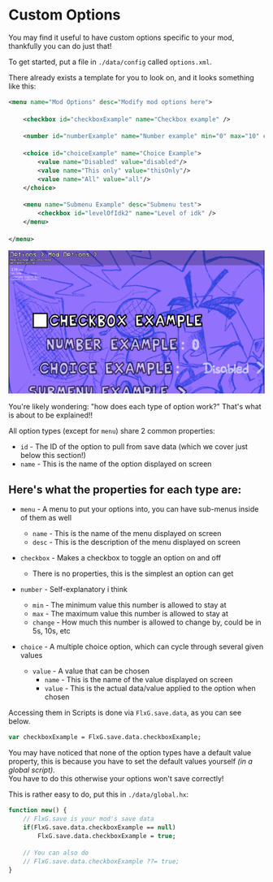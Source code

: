 # Custom Options
You may find it useful to have custom options specific to your mod, thankfully you can do just that!

To get started, put a file in `./data/config` called `options.xml`.

There already exists a template for you to look on, and it looks something like this:

```xml
<menu name="Mod Options" desc="Modify mod options here">

	<checkbox id="checkboxExample" name="Checkbox example" />

	<number id="numberExample" name="Number example" min="0" max="10" change="1"/>

	<choice id="choiceExample" name="Choice Example">
		<value name="Disabled" value="disabled"/>
		<value name="This only" value="thisOnly"/>
		<value name="All" value="all"/>
	</choice>

	<menu name="Submenu Example" desc="Submenu test">
		<checkbox id="levelOfIdk2" name="Level of idk" />
	</menu>

</menu>
```

<img src="./Custom Options.png"/>

You're likely wondering: "how does each type of option work?"
That's what is about to be explained!!

All option types (except for `menu`) share 2 common properties:
- `id` - The ID of the option to pull from save data (which we cover just below this section!)
- `name` - This is the name of the option displayed on screen

## Here's what the properties for each type are:

- `menu` - A menu to put your options into, you can have sub-menus inside of them as well
    - `name` - This is the name of the menu displayed on screen
    - `desc` - This is the description of the menu displayed on screen

- `checkbox` - Makes a checkbox to toggle an option on and off
    - There is no properties, this is the simplest an option can get

- `number` - Self-explanatory i think
    - `min` - The minimum value this number is allowed to stay at
    - `max` - The maximum value this number is allowed to stay at
    - `change` - How much this number is allowed to change by, could be in 5s, 10s, etc

- `choice` - A multiple choice option, which can cycle through several given values
    - `value` - A value that can be chosen
        - `name` - This is the name of the value displayed on screen
        - `value` - This is the actual data/value applied to the option when chosen

Accessing them in Scripts is done via ``FlxG.save.data``, as you can see below.
```haxe
var checkboxExample = FlxG.save.data.checkboxExample;
```

You may have noticed that none of the option types have a default value property,
this is because you have to set the default values yourself *(in a global script)*.<br>
You have to do this otherwise your options won't save correctly!

This is rather easy to do, put this in `./data/global.hx`:
```haxe
function new() {
    // FlxG.save is your mod's save data
    if(FlxG.save.data.checkboxExample == null)
        FlxG.save.data.checkboxExample = true;

    // You can also do
    // FlxG.save.data.checkboxExample ??= true;
}
```
